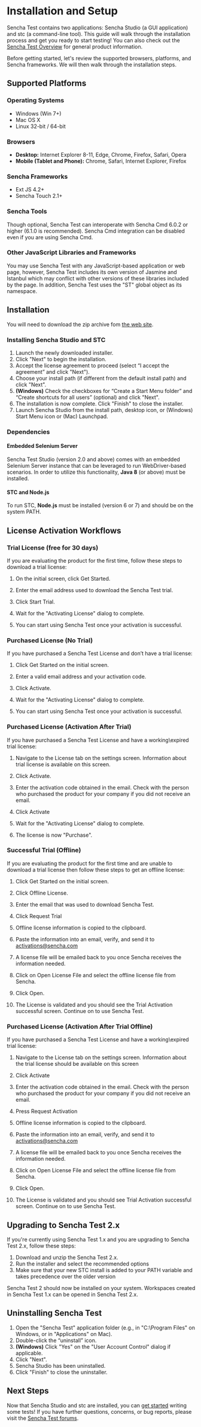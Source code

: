 # Installation and Setup

Sencha Test contains two applications: Sencha Studio (a GUI application) and stc (a command-line tool). This guide
will walk through the installation process and get you ready to start testing! You can also check out the
[Sencha Test Overview](product_overview.html) for general product information.

Before getting started, let's review the supported browsers, platforms, and Sencha frameworks. We will then walk
through the installation steps.

## Supported Platforms

### Operating Systems
+ Windows (Win 7+)
+ Mac OS X
+ Linux 32-bit / 64-bit

### Browsers
* **Desktop:** Internet Explorer 8-11, Edge, Chrome, Firefox, Safari, Opera
* **Mobile (Tablet and Phone):** Chrome, Safari, Internet Explorer, Firefox

### Sencha Frameworks
+ Ext JS 4.2+
+ Sencha Touch 2.1+

### Sencha Tools
Though optional, Sencha Test can interoperate with Sencha Cmd 6.0.2 or higher (6.1.0 is recommended).
Sencha Cmd integration can be disabled even if you are using Sencha Cmd.

### Other JavaScript Libraries and Frameworks
You may use Sencha Test with any JavaScript-based application or web page, however, Sencha Test
includes its own version of Jasmine and Istanbul which may conflict with other versions of these
libraries included by the page. In addition, Sencha Test uses the "ST" global object as its
namespace.

## Installation
You will need to download the zip archive fom [the web site](https://www.sencha.com/products/test/).

### Installing Sencha Studio and STC
1. Launch the newly downloaded installer.
1. Click "Next" to begin the installation.
1. Accept the license agreement to proceed (select “I accept the agreement” and click "Next").
1. Choose your install path (if different from the default install path) and click "Next".
1. **(Windows)** Check the checkboxes for “Create a Start Menu folder” and “Create shortcuts for all users” (optional) and click "Next".
1. The installation is now complete.  Click "Finish" to close the installer.
1. Launch Sencha Studio from the install path, desktop icon, or (Windows) Start Menu icon or
  (Mac) Launchpad.

### Dependencies
#### Embedded Selenium Server
Sencha Test Studio (version 2.0 and above) comes with an embedded Selenium Server instance that can be leveraged to run WebDriver-based scenarios. In order to utilize this functionality, **Java 8** (or above) must be installed.

#### STC and Node.js
To run STC, **Node.js** must be installed (version 6 or 7) and should be on the system PATH.

## License Activation Workflows

### Trial License (free for 30 days)

If you are evaluating the product for the first time, follow these steps to download a trial license:

1. On the initial screen, click Get Started.

1. Enter the email address used to download the Sencha Test trial.

1. Click Start Trial.

1. Wait for the "Activating License" dialog to complete.

1. You can start using Sencha Test once your activation is successful.

### Purchased License (No Trial)

If you have purchased a Sencha Test License and don’t have a trial license:

1. Click Get Started on the initial screen.

1. Enter a valid email address and your activation code.

1. Click Activate.

1. Wait for the "Activating License" dialog to complete.

1. You can start using Sencha Test once your activation is successful.

### Purchased License (Activation After Trial)

If you have purchased a Sencha Test License and have a working\expired trial license:

1. Navigate to the License tab on the settings screen. Information about trial license is available on this screen.

1. Click Activate.

1. Enter the activation code obtained in the email. Check with the person who purchased the product for your company if 
you did not receive an email.

1. Click Activate

1. Wait for the "Activating License" dialog to complete.

1. The license is now "Purchase".

### Successful Trial (Offline)

If you are evaluating the product for the first time and are unable to download a trial license then follow these steps 
to get an offline license:

1. Click Get Started on the initial screen.

1. Click Offline License.

1. Enter the email that was used to download Sencha Test.

1. Click Request Trial

1. Offline license information is copied to the clipboard. 

1. Paste the information into an email, verify, and send it to activations@sencha.com

1. A license file will be emailed back to you once Sencha receives the information needed.

1. Click on Open License File and select the offline license file from Sencha.

1. Click Open.

1. The License is validated and you should see the Trial Activation successful screen. Continue on to use Sencha Test.

### Purchased License (Activation After Trial Offline) 

If you have purchased a Sencha Test License and have a working\expired trial license:

1. Navigate to the License tab on the settings screen. Information about the trial license should be available on this screen

1. Click Activate

1. Enter the activation code obtained in the email. Check with the person who purchased the product for your company if 
you did not receive an email.

1. Press Request Activation

1. Offline license information is copied to the clipboard. 

1. Paste the information into an email, verify, and send it to activations@sencha.com

1. A license file will be emailed back to you once Sencha receives the information needed.

1. Click on Open License File and select the offline license file from Sencha.

1. Click Open.

1. The License is validated and you should see Trial Activation successful screen. Continue on to use Sencha Test.

## Upgrading to Sencha Test 2.x

If you're currently using Sencha Test 1.x and you are upgrading to Sencha Test 2.x, 
follow these steps:

1. Download and unzip the Sencha Test 2.x.
1. Run the installer and select the recommended options
1. Make sure that your new STC install is added to your PATH variable and takes precedence over the older version

Sencha Test 2 should now be installed on your system.  Workspaces created in Sencha Test 1.x can be opened in Sencha
Test 2.x.

## Uninstalling Sencha Test

1. Open the "Sencha Test" application folder (e.g., in "C:\Program Files" on Windows, or in
  "Applications" on Mac).
1. Double-click the “uninstall” icon.
1. **(Windows)** Click "Yes" on the "User Account Control" dialog if applicable.
1. Click "Next".
1. Sencha Studio has been uninstalled.
1. Click "Finish" to close the uninstaller.

## Next Steps

Now that Sencha Studio and stc are installed, you can [get started](getting_started.html)
writing some tests! If you have  further questions, concerns, or bug reports, please visit the 
[Sencha Test forums](https://www.sencha.com/forum/forumdisplay.php?144-Sencha-Test).
